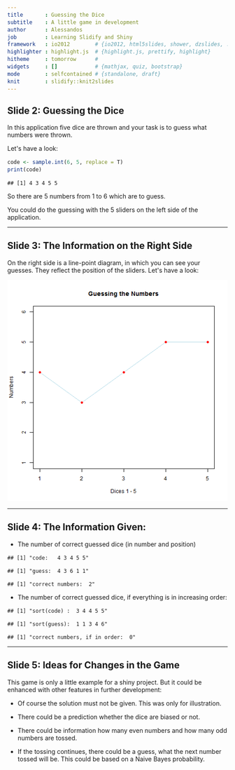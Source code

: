 ```yaml
---
title       : Guessing the Dice
subtitle    : A little game in development
author      : Alessandos
job         : Learning Slidify and Shiny
framework   : io2012        # {io2012, html5slides, shower, dzslides, ...}
highlighter : highlight.js  # {highlight.js, prettify, highlight}
hitheme     : tomorrow      # 
widgets     : []            # {mathjax, quiz, bootstrap}
mode        : selfcontained # {standalone, draft}
knit        : slidify::knit2slides
---
```


## Slide 2: Guessing the Dice

In this application five dice are thrown and your task is to guess what
numbers were thrown.

Let's have a look:

```r
code <- sample.int(6, 5, replace = T)
print(code)
```

```
## [1] 4 3 4 5 5
```


So there are 5 numbers from 1 to 6 which are to guess.

You could do the guessing with the 5 sliders on the left side
of the application.


---

## Slide 3: The Information on the Right Side

On the right side is a line-point diagram, in which you can see your guesses. They reflect the position of the sliders. Let's have a look:

![plot of chunk unnamed-chunk-2](assets/fig/unnamed-chunk-2.png) 


---

## Slide 4: The Information Given:

* The number of correct guessed dice (in number and position)

```
## [1] "code:   4 3 4 5 5"
```

```
## [1] "guess:  4 3 6 1 1"
```

```
## [1] "correct numbers:  2"
```


* The number of correct guessed dice, if everything is in increasing order:

```
## [1] "sort(code) :  3 4 4 5 5"
```

```
## [1] "sort(guess):  1 1 3 4 6"
```

```
## [1] "correct numbers, if in order:  0"
```


---

## Slide 5: Ideas for Changes in the Game

This game is only a little example for a shiny project.
But it could be enhanced with other features in further development:

* Of course the solution must not be given. This was only for illustration.

* There could be a prediction whether the dice are biased or not.

* There could be information how many even numbers and how many odd numbers are tossed.

* If the tossing continues, there could be a guess, what the next number tossed will be. This could be based on a Naive Bayes probability.
